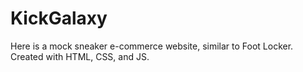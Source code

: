 # KickGalaxy
Here is a mock sneaker e-commerce website, similar to Foot Locker. 
<br> Created with HTML, CSS, and JS.
